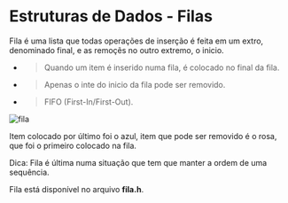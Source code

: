 # Estruturas de Dados - Filas

Fila é uma lista que todas operações de inserção é feita em um extro, denominado final, e as remoçẽs no outro extremo, o inicio.

- > Quando um item é inserido numa fila, é colocado no final da fila.
- > Apenas o inte do inicio da fila pode ser removido.
- > FIFO (First-In/First-Out).

![fila](/estrutura-dados/04-filas/img/fila-ex.png)

Item colocado por último foi o azul, item que pode ser removido é o rosa, que foi o primeiro colocado na fila.

Dica: Fila é última numa situação que tem que manter a ordem de uma sequência.

Fila está disponível no arquivo **fila.h**.
